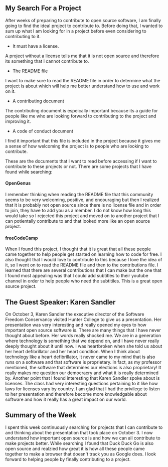 ## My Search For a Project 

After weeks of preparing to contribute to open source software, I am finally going to find the ideal project to contribute to.
Before doing that, I wanted to sum up what I am looking for in a project before even considering to contributing to it. 

* It must have a license. 

A project without a license tells me that it is not open source and therefore its something that I cannot contribute to. 

* The README file

I want to make sure to read the README file in order to determine what the project is about which will help me better understand how to use and work on it. 

* A contributing document 

The contributing document is espeically important because its a guide for people like me who are looking forward to contributing to the project and improving it. 

* A code of conduct document 

I find it important that this file is included in the project because it gives me a sense of how welcoming the project is to people who are looking to contribute. 

These are the documents that I want to read before accessing if I want to contribute to these projects or not. There are some projects that I have found while searching:

#### OpenGenus 

I remember thinking when reading the README file that this community seems to be very welcoming, positive, and encouraging but then I realized that it is probably not open source since there is no license file and in order to join, they have to add you as a member. I do not know how long this would take so I rejected this project and moved on to another project that I can potientally contribute to and that looked more like an open source project. 

#### freeCodeCamp

When I found this project, I thought that it is great that all these people came together to help people get started on learning how to code for free. I also thought that I would love to contribute to this because I love the idea of it, so I went on to read the README file and then to the contributions file. I learned that there are several contributions that I can make but the one that I found most appealing was that I could add subtitles to their youtube channel in order to help people who need the subtitiles. This is a great open source project. 

## The Guest Speaker: Karen Sandler 

On October 3, Karen Sandler the executive director of the Software Freedom Conservancy visited Hunter College to give us a presentation. Her presentation was very interesting and really opened my eyes to how important open source software is. There are many things that I have never thought about before. Her words really shocked me. We are in a generation where technology is something that we depend on, and I have never really deeply thought about it until now. I was heartbroken when she told us about her heart defibrillator and her heart condition. When I think about technology like a heart defibrillator, it never came to my mind that is also runs on a software and that software is proprietary. In fact, as my professor mentioned, the software that determines our elections is also proprietary! It really makes me question our democracry and what it is really determined by. Another point that I found interesting that Karen Sandler spoke about is licenses. The class had very interesting questions pertaining to it like how laws for licenses vary by country. I am glad that I had the privilege to listen to her presentation and therefore become more knowledgable about software and how it really has a great impact on our world. 


## Summary of the Week

I spent this week continuously searching for projects that I can contribute to and thinking about the presentation that took place on October 3. I now understand how important open source is and how we can all contribute to make projects better. While searching I found that Duck Duck Go is also open source and realzied how great it is how all these people came together to make a browser that doesn't track you as Google does. I look forward to helping people by finally contributing to a project. 


